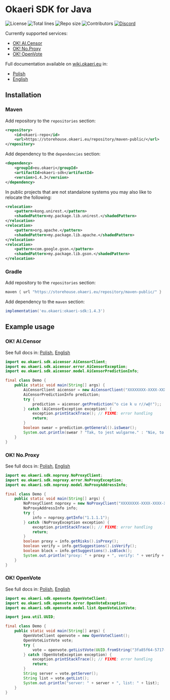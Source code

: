 # Okaeri SDK for Java

![License](https://img.shields.io/github/license/OkaeriPoland/okaeri-sdk-java)
![Total lines](https://img.shields.io/tokei/lines/github/OkaeriPoland/okaeri-sdk-java)
![Repo size](https://img.shields.io/github/repo-size/OkaeriPoland/okaeri-sdk-java)
![Contributors](https://img.shields.io/github/contributors/OkaeriPoland/okaeri-sdk-java)
[![Discord](https://img.shields.io/discord/589089838200913930)](https://discord.gg/hASN5eX)

Currently supported services:
- [OK! AI.Censor](#ok-aicensor)
- [OK! No.Proxy](#ok-noproxy)
- [OK! OpenVote](#ok-openvote)

Full documentation available on [wiki.okaeri.eu](https://wiki.okaeri.eu/) in:
- [Polish](https://wiki.okaeri.eu/pl/sdk/java)
- [English](https://wiki.okaeri.eu/en/sdk/java)

## Installation
### Maven
Add repository to the `repositories` section:
```xml
<repository>
    <id>okaeri-repo</id>
    <url>https://storehouse.okaeri.eu/repository/maven-public/</url>
</repository>
```
Add dependency to the `dependencies` section:
```xml
<dependency>
    <groupId>eu.okaeri</groupId>
    <artifactId>okaeri-sdk</artifactId>
    <version>1.4.3</version>
</dependency>
```
In public projects that are not standalone systems you may also like to relocate the following:
```xml
<relocation>
    <pattern>kong.unirest.</pattern>
    <shadedPattern>my.package.lib.unirest.</shadedPattern>
</relocation>
<relocation>
    <pattern>org.apache.</pattern>
    <shadedPattern>my.package.lib.apache.</shadedPattern>
</relocation>
<relocation>
    <pattern>com.google.gson.</pattern>
    <shadedPattern>my.package.lib.gson.</shadedPattern>
</relocation>
```
### Gradle
Add repository to the `repositories` section:
```groovy
maven { url "https://storehouse.okaeri.eu/repository/maven-public/" }
```
Add dependency to the `maven` section:
```groovy
implementation('eu.okaeri:okaeri-sdk:1.4.3')
```

## Example usage
### OK! AI.Censor
See full docs in: [Polish](https://wiki.okaeri.eu/pl/sdk/java#ok-aicensor), [English](https://wiki.okaeri.eu/en/sdk/java#ok-aicensor)
```java
import eu.okaeri.sdk.aicensor.AiCensorClient;
import eu.okaeri.sdk.aicensor.error.AiCensorException;
import eu.okaeri.sdk.aicensor.model.AiCensorPredictionInfo;

final class Demo {
    public static void main(String[] args) {
        AiCensorClient aicensor = new AiCensorClient("XXXXXXXX-XXXX-XXXX-XXXX-XXXXXXXXXXXX");
        AiCensorPredictionInfo prediction;
        try {
            prediction = aicensor.getPrediction("o cie k u r//w@!");;
        } catch (AiCensorException exception) {
            exception.printStackTrace(); // FIXME: error handling
            return;
        }
        boolean swear = prediction.getGeneral().isSwear();
        System.out.println(swear ? "Tak, to jest wulgarne." : "Nie, to nie jest wulgarne");
    }
}
```

### OK! No.Proxy
See full docs in: [Polish](https://wiki.okaeri.eu/pl/sdk/java#ok-noproxy), [English](https://wiki.okaeri.eu/en/sdk/java#ok-noproxy)
```java
import eu.okaeri.sdk.noproxy.NoProxyClient;
import eu.okaeri.sdk.noproxy.error.NoProxyException;
import eu.okaeri.sdk.noproxy.model.NoProxyAddressInfo;

final class Demo {
    public static void main(String[] args) {
        NoProxyClient noproxy = new NoProxyClient("XXXXXXXX-XXXX-XXXX-XXXX-XXXXXXXXXXXX");
        NoProxyAddressInfo info;
        try {
            info = noproxy.getInfo("1.1.1.1");
        } catch (NoProxyException exception) {
            exception.printStackTrace(); // FIXME: error handling
            return;
        }
        boolean proxy = info.getRisks().isProxy();
        boolean verify = info.getSuggestions().isVerify();
        boolean block = info.getSuggestions().isBlock();
        System.out.println("proxy: " + proxy + ", verify: " + verify + ", block: " + block);
    }
}
```

### OK! OpenVote
See full docs in: [Polish](https://wiki.okaeri.eu/pl/sdk/java#ok-openvote), [English](https://wiki.okaeri.eu/en/sdk/java#ok-openvote)
```java
import eu.okaeri.sdk.openvote.OpenVoteClient;
import eu.okaeri.sdk.openvote.error.OpenVoteException;
import eu.okaeri.sdk.openvote.model.list.OpenVoteListVote;

import java.util.UUID;

final class Demo {
    public static void main(String[] args) {
        OpenVoteClient openvote = new OpenVoteClient();
        OpenVoteListVote vote;
        try {
            vote = openvote.getListVote(UUID.fromString("3fa85f64-5717-4562-b3fc-2c963f66afa6"));
        } catch (OpenVoteException exception) {
            exception.printStackTrace(); // FIXME: error handling
            return;
        }
        String server = vote.getServer();
        String list = vote.getList();
        System.out.println("server: " + server + ", list: " + list);
    }
}
```
